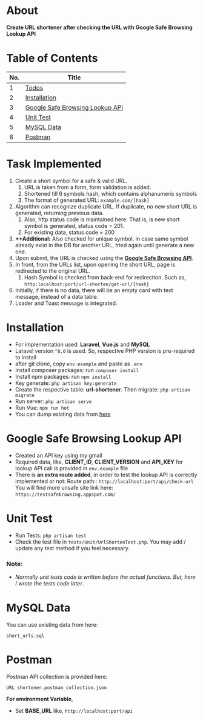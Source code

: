 # About
**Create URL shortener after checking the URL with Google Safe Browsing Lookup API**

# Table of Contents

| No. | Title                                                               |
|-----|---------------------------------------------------------------------|
| 1   | [Todos](#task-implemented)                                                     |
| 2   | [Installation](#installation)                                       |
| 3   | [Google Safe Browsing Lookup API](#google-safe-browsing-lookup-api) |
| 4   | [Unit Test](#unit-test)                                             |
| 5   | [MySQL Data](#mysql-data)                                           |
| 6   | [Postman](#postman)                                                 |


# Task Implemented
1. Create a short symbol for a safe & valid URL.
   1. URL is taken from a form, form validation is added.
   2. Shortened till 6 symbols hash, which contains alphanumeric symbols
   3. The format of generated URL: `example.com/[hash]`
2. Algorithm can recognize duplicate URL. If duplicate, no new short URL is generated, returning previous data. 
   1. Also, http status code is maintained here. That is, is new short symbol is generated, status code = 201. 
   2. For existing data, status code = 200
3. **++Additional:** Also checked for unique symbol, in case same symbol already exist in the DB for another URL, tried again until generate a new one.
4. Upon submit, the URL is checked using the [**Google Safe Browsing API**](https://developers.google.com/safe-browsing/v4/lookup-api).
5. In front, from the URLs list, upon opening the short URL, page is redirected to the original URL. 
   1. Hash Symbol is checked from back-end for redirection. Such as, `http:localhost:port/url-shorten/get-url/{hash}`
6. Initially, if there is no data, there will be an empty card with text message, instead of a data table.
7. Loader and Toast message is integrated.


# Installation
- For implementation used: **Laravel**, **Vue.js** and **MySQL**
- Laravel version `^8.0` is used. So, respective PHP version is pre-required to install
- after git clone, copy `env.example` and paste as `.env` 
- Install composer packages: run `composer install`
- Install npm packages: run `npm install`
- Key generate: `php artisan key:generate`
- Create the respective table: **url-shortener**. Then migrate: `php artisan migrate`
- Run server: `php artisan serve`
- Run Vue: `npm run hot`
- You can dump existing data from [here](#mysql-data)


# Google Safe Browsing Lookup API
- Created an API key using my gmail
- Required data, like, **CLIENT_ID**, **CLIENT_VERSION** and **API_KEY** for lookup API call is provided in `env.example` file
- There is **an extra route added**, in order to test the lookup API is correctly implemented or not: Route path:: `http://localhost:port/api/check-url`\
You will find more unsafe site link here: `https://testsafebrowsing.appspot.com/`


# Unit Test
- Run Tests: `php artisan test`
- Check the test file in `tests/Unit/UrlShortenTest.php`. You may add / update any test method if you feel necessary.

### Note:
- _Normally unit tests code is written before the actual functions. But, here I wrote the tests code later_.

# MySQL Data
You can use existing data from here: 
```
short_urls.sql
```

# Postman
Postman API collection is provided here: 
```
URL shortener.postman_collection.json
```
**For environment Variable**, 
- Set **BASE_URL** like, `http://localhost:port/api` 
